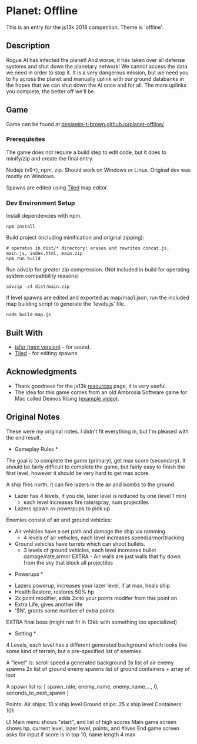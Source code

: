 # Planet: Offline

This is an entry for the js13k 2018 competition.  Theme is 'offline'.

## Description

Rogue AI has infected the planet!  And worse, it has taken over all defense systems and shut down the planetary network!  We cannot access the data we need in order to stop it.  It is a very dangerous mission, but we need you to fly across the planet and manually uplink with our ground databanks in the hopes that we can shut down the AI once and for all.  The more uplinks you complete, the better off we'll be.

## Game

Game can be found at [benjamin-t-brown.github.io/planet-offline/](https://benjamin-t-brown.github.io/planet-offline/)

### Prerequisites

The game does not require a build step to edit code, but it does to minify/zip and create the final entry.

Nodejs (v9+), npm, zip.  Should work on Windows or Linux.  Original dev was mostly on Windows.

Spawns are edited using [Tiled](https://www.mapeditor.org/) map editor.

### Dev Environment Setup

Install dependencies with npm.

```
npm install
```

Build project (including minification and original zipping):

```
# operates in dist/* directory: erases and rewrites concat.js, main.js, index.html, main.zip
npm run build
```

Run advzip for greater zip compression.  (Not included in build for operating system compatibility reasons)

```
advzip -z4 dist/main.zip
```

If level spawns are edited and exported as map/map1.json, run the included map building script to generate the 'levels.js' file.

```
node build-map.js
```

## Built With

* [jsfxr (npm version)](https://www.npmjs.com/package/jsfxr) - for sound.
* [Tiled](https://www.mapeditor.org/) - for editing spawns.

## Acknowledgments

* Thank goodness for the js13k [resources](https://js13kgames.github.io/resources/) page, it is very useful.
* The idea for this game comes from an old Ambrosia Software game for Mac called Deimos Rising [(example video)](https://www.youtube.com/watch?v=_dPjpHjmcB8).

## Original Notes

These were my original notes.  I didn't fit everything in, but I'm pleased with the end result.

* Gameplay Rules *

The goal is to complete the game (primary), get max score (secondary).  It should be fairly difficult to complete the game, but fairly easy to finish the first level, however it should be very hard to get max score.

A ship flies north, it can fire lazers in the air and bombs to the ground.
- Lazer has 4 levels, if you die, lazer level is reduced by one (level 1 min)
	* each level increases fire rate/spray, num projectiles
- Lazers spawn as powerpups to pick up

Enemies consist of air and ground vehicles:

- Air vehicles have a set path and damage the ship via ramming.
	* 4 levels of air vehicles, each level increases speed/armor/tracking
- Ground vehicles have turrets which can shoot bullets.
	* 3 levels of ground vehicles, each level increases bullet damage/rate,armor
EXTRA - Air walls are just walls that fly down from the sky that block all projectiles

* Powerups *
- Lazers powerup, increases your lazer level, if at max, heals ship
- Health Restore, restores 50% hp
- 2x point modifier, adds 2x to your points modifer from this point on
- Extra Life, gives another life
- '$N', grants some number of extra points

EXTRA
	final boss (might not fit in 13kb with something too specialized)

* Setting *

4 Levels, each level has a different generated background which looks like some kind of terrain, but a pre-specified list of
enemies.

A "level" is:
	scroll speed
	a generated background
	3x list of air enemy spawns
	2x list of ground enemy spawns
	list of ground containers + array of loot

A spawn list is:
	[ spawn_rate, enemy_name, enemy_name...., 0, seconds_to_next_spawn ]

Points:
	Air ships: 10 x ship level
	Ground ships: 25 x ship level
	Containers: 101

UI
	Main menu shows "start", and list of high scores
	Main game screen shows hp, current level, lazer level, points, and #lives
	End game screen asks for input if score is in top 10, name length 4 max
